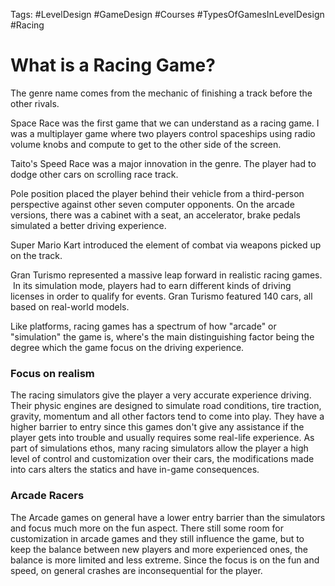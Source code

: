 Tags: #LevelDesign #GameDesign #Courses #TypesOfGamesInLevelDesign #Racing

# What is a Racing Game?
The genre name comes from the mechanic of finishing a track before the other rivals.

Space Race was the first game that we can understand as a racing game. I was a multiplayer game where two players control spaceships using radio volume knobs and compute to get to the other side of the screen.

Taito's Speed Race was a major innovation in the genre. The player had to dodge other cars on scrolling race track.

Pole position placed the player behind their vehicle from a third-person perspective against other seven computer opponents. On the arcade versions, there was a cabinet with a seat, an accelerator, brake pedals simulated a better driving experience.

Super Mario Kart introduced the element of combat via weapons picked up on the track.

Gran Turismo represented a massive leap forward in realistic racing games.  In its simulation mode, players had to earn different kinds of driving licenses in order to qualify for events. Gran Turismo featured 140 cars, all based on real-world models.

Like platforms, racing games has a spectrum of how "arcade" or "simulation" the game is, where's the main distinguishing factor being the degree which the game focus on the driving experience.

### Focus on realism
The racing simulators give the player a very accurate experience driving. Their physic engines are designed to simulate road conditions, tire traction, gravity, momentum and all other factors tend to come into play. They have a higher barrier to entry since this games don't give any assistance if the player gets into trouble and usually requires some real-life experience. As part of simulations ethos, many racing simulators allow the player a high level of control and customization over their cars, the modifications made into cars alters the statics and have in-game consequences.

### Arcade Racers
The Arcade games on general have a lower entry barrier than the simulators and focus much more on the fun aspect. There still some room for customization in arcade games and they still influence the game, but to keep the balance between new players and more experienced ones, the balance is more limited and less extreme. Since the focus is on the fun and speed, on general crashes are inconsequential for the player.